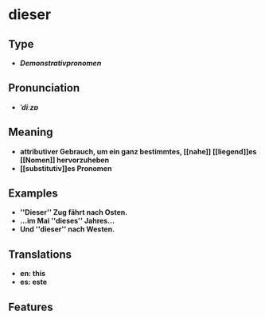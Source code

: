 # dieser 
## Type 
- _**Demonstrativpronomen**_ 
## Pronunciation 
- _**ˈdiːzɐ**_ 
## Meaning 
- **attributiver Gebrauch, um ein ganz bestimmtes, [[nahe]] [[liegend]]es [[Nomen]] hervorzuheben** 
- **[[substitutiv]]es Pronomen** 
## Examples 
- **''Dieser'' Zug fährt nach Osten.** 
- **…im Mai ''dieses'' Jahres…** 
- **Und ''dieser'' nach Westen.** 
## Translations 
- **en: this** 
- **es: este** 
## Features 
